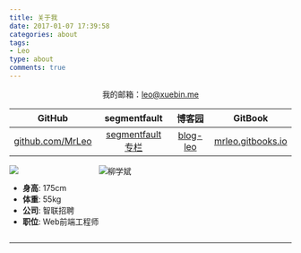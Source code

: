 ```yaml
---
title: 关于我
date: 2017-01-07 17:39:58
categories: about
tags: 
- Leo
type: about
comments: true
---
```


<div style="text-align:center;">我的邮箱：<a href="mailto:leo@xuebin.me">leo@xuebin.me</a></div>

|                    GitHub                    |                       segmentfault                        |                    博客园                    |                            GitBook                            |
| :------------------------------------------: | :-------------------------------------------------------: | :------------------------------------------: | :-----------------------------------------------------------: |
| [github.com/MrLeo](https://github.com/MrLeo) | [segmentfault 专栏](https://segmentfault.com/blog/mr-leo) | [blog-leo](https://www.cnblogs.com/blog-leo) | [mrleo.gitbooks.io](https://mrleo.gitbooks.io/books/content/) |


<div style="display:flex;white-space:nowrap;flex-wrap:nowrap;"><div><picture><source srcset="https://image.xuebin.me/name.webp" type="image/webp"><source srcset="https://image.xuebin.me/name.png" type="image/png"><img src="https://image.xuebin.me/name.png"></picture><ul style="white-space:nowrap;"><li><strong>身高</strong>: 175cm</li><li><strong>体重</strong>: 55kg</li><li><strong>公司</strong>: 智联招聘</li><li><strong>职位</strong>: Web前端工程师</li></ul></div><picture><source srcset="https://image.xuebin.me/me.webp" type="image/webp"><source srcset="https://image.xuebin.me/me.jpg" type="image/jpeg"><img src="https://image.xuebin.me/me.jpg" alt="柳学斌"></picture></div>


---
